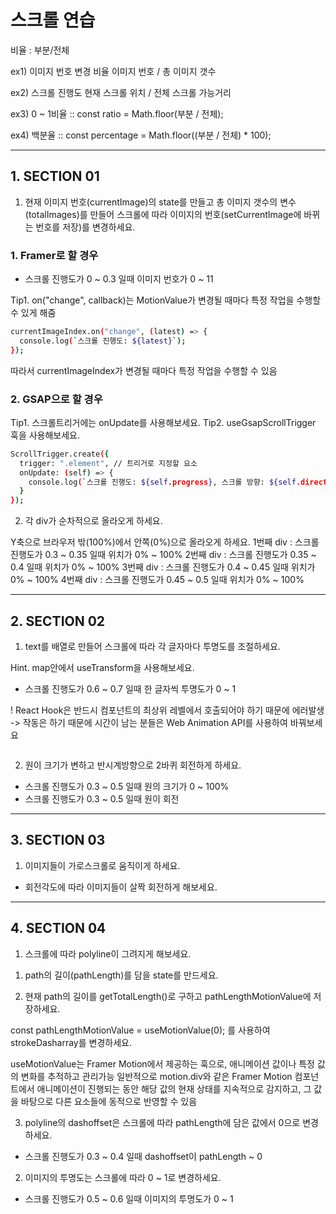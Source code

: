 # 스크롤 연습

비율 : 부분/전체

ex1) 이미지 번호 변경 비율
이미지 번호 / 총 이미지 갯수

ex2) 스크롤 진행도
현재 스크롤 위치 / 전체 스크롤 가능거리

ex3) 0 ~ 1비율 :: const ratio = Math.floor(부분 / 전체);

ex4) 백분율 :: const percentage = Math.floor((부분 / 전체) \* 100);

---

## 1. SECTION 01

1. 현재 이미지 번호(currentImage)의 state를 만들고 총 이미지 갯수의 변수(totalImages)를 만들어 스크롤에 따라 이미지의 번호(setCurrentImage에 바뀌는 번호를 저장)를 변경하세요.

### 1. Framer로 할 경우

- 스크롤 진행도가 0 ~ 0.3 일때 이미지 번호가 0 ~ 11

Tip1. on("change", callback)는 MotionValue가 변경될 때마다 특정 작업을 수행할 수 있게 해줌

```bash
currentImageIndex.on("change", (latest) => {
  console.log(`스크롤 진행도: ${latest}`);
});
```

따라서 currentImageIndex가 변경될 때마다 특정 작업을 수행할 수 있음

### 2. GSAP으로 할 경우

Tip1. 스크롤트리거에는 onUpdate를 사용해보세요.
Tip2. useGsapScrollTrigger 훅을 사용해보세요.

```bash
ScrollTrigger.create({
  trigger: ".element", // 트리거로 지정할 요소
  onUpdate: (self) => {
    console.log(`스크롤 진행도: ${self.progress}, 스크롤 방향: ${self.direction}`);
  }
});
```

2. 각 div가 순차적으로 올라오게 하세요.

Y축으로 브라우저 밖(100%)에서 안쪽(0%)으로 올라오게 하세요.
1번째 div : 스크롤 진행도가 0.3 ~ 0.35 일때 위치가 0% ~ 100%
2번째 div : 스크롤 진행도가 0.35 ~ 0.4 일때 위치가 0% ~ 100%
3번째 div : 스크롤 진행도가 0.4 ~ 0.45 일때 위치가 0% ~ 100%
4번째 div : 스크롤 진행도가 0.45 ~ 0.5 일때 위치가 0% ~ 100%

---

## 2. SECTION 02

1. text를 배열로 만들어 스크롤에 따라 각 글자마다 투명도를 조절하세요.

Hint. map안에서 useTransform을 사용해보세요.

- 스크롤 진행도가 0.6 ~ 0.7 일때 한 글자씩 투명도가 0 ~ 1

! React Hook은 반드시 컴포넌트의 최상위 레벨에서 호출되어야 하기 때문에 에러발생
-> 작동은 하기 때문에 시간이 남는 분들은 Web Animation API를 사용하여 바꿔보세요

```bash

```

2. 원이 크기가 변하고 반시계방향으로 2바퀴 회전하게 하세요.

- 스크롤 진행도가 0.3 ~ 0.5 일때 원의 크기가 0 ~ 100%
- 스크롤 진행도가 0.3 ~ 0.5 일때 원이 회전

---

## 3. SECTION 03

1. 이미지들이 가로스크롤로 움직이게 하세요.

- 회전각도에 따라 이미지들이 살짝 회전하게 해보세요.

---

## 4. SECTION 04

1. 스크롤에 따라 polyline이 그려지게 해보세요.

1) path의 길이(pathLength)를 담을 state를 만드세요.

2) 현재 path의 길이를 getTotalLength()로 구하고 pathLengthMotionValue에 저장하세요.

const pathLengthMotionValue = useMotionValue(0);
를 사용하여 strokeDasharray를 변경하세요.

useMotionValue는 Framer Motion에서 제공하는 훅으로, 애니메이션 값이나 특정 값의 변화를 추적하고 관리가능
일반적으로 motion.div와 같은 Framer Motion 컴포넌트에서 애니메이션이 진행되는 동안 해당 값의 현재 상태를 지속적으로 감지하고, 그 값을 바탕으로 다른 요소들에 동적으로 반영할 수 있음

3. polyline의 dashoffset은 스크롤에 따라 pathLength에 담은 값에서 0으로 변경하세요.

- 스크롤 진행도가 0.3 ~ 0.4 일때 dashoffset이 pathLength ~ 0

2. 이미지의 투명도는 스크롤에 따라 0 ~ 1로 변경하세요.

- 스크롤 진행도가 0.5 ~ 0.6 일때 이미지의 투명도가 0 ~ 1
